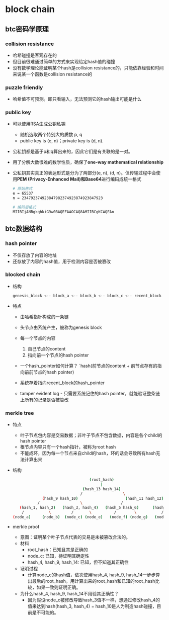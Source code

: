# block chain

## btc密码学原理

### collision resistance

* 哈希碰撞是客观存在的
* 但目前很难通过简单的方式来实现给定hash值的碰撞
* 没有数学理论能证明某个hash是collision resistance的，只能依靠经验和时间来说某一个函数是collision resistance的

### puzzle friendly

* 哈希值不可预测。即只看输入，无法预测它的hash输出可能是什么

### public key

* 可以使用RSA生成公钥私钥

  * 随机选取两个特别大的质数 p, q
  * public key is (e, n)；private key is (d, n).

* 公私钥都是基于p和q算出来的，因此它们是有关联的是一对。

* 用了分解大数很难的数学性质，确保了**one-way mathematical relationship**

* 公私钥其实真正的表达形式是分为了两部分(e, n), (d, n)。但传输过程中会使用**PEM (Privacy-Enhanced Mail)**和**Base64**进行编码成统一格式

  ```bash
  # 原始格式
  e = 65537
  n = 234792374923847982374923874923847923
  
  # 编码后格式
  MIIBIjANBgkqhkiG9w0BAQEFAAOCAQ8AMIIBCgKCAQEAn
  ```

## btc数据结构

### hash pointer

* 不仅存放了内容的地址
* 还存放了内容的hash值，用于检测内容是否被篡改

### blocked chain

* 结构

  ```bash
  genesis_block <-- block_a <-- block_b <-- block_c <-- recent_block
  ```

* 特点

  * 由哈希指针构成的一条链

  * 头节点由系统产生，被称为genesis block
  * 每一个节点的内容
    1. 自己节点的content
    2. 指向前一个节点的hash pointer
  * 一个hash_pointer如何计算？ `hash(前节点的content + 前节点存有的指向前前节点的hash pointer)
  * 系统存着指向recent_block的hash_pointer
  * tamper evident log - 只需要系统记住的hash pointer，就能验证整条链上所有的记录是否被篡改

### merkle tree

* 特点

  * 叶子节点包内容是交易数据；非叶子节点不包含数据，内容是各个child的hash pointer
  * 根节点内容只有一个hash指针，被称为root hash
  * 不能成环，因为每一个节点来自child的hash，环的话会导致所有hash无法计算出来

* 结构

  ```bash
                                    (root_hash)
                                         |
                                 (hash_13 hash_14)
                                /                  \
               (hash_9 hash_10)                     (hash_11 hash_12)
             /                  \                 /                   \
     (hash_1, hash_2)   (hash_3, hash_4)   (hash_5 hash_6)      (hash_7 hash_8)
      /           \         /       \          /        \           /       \
  (node_a)     (node_b)  (node_c) (node_e)   (node_f) (node_g)   (node_h) (node_i)
  ```

* merkle proof

  * 意图：证明某个叶子节点代表的交易是未被篡改合法的。
  * 材料
    * root_hash：已知且其是正确的
    * node_c: 已知，待证明其确定性
    * hash_4, hash_9, hash_14: 已知，但不知道其正确性
  * 证明过程
    * 计算node_c的hash值，依次使用hash_4, hash_9, hash_14一步步算出最后的root_hash。用计算出来的root_hash和已知的root_hash比较，如果一致则证明正确。
  * 为什么hash_4, hash_9, hash_14不用验其正确性？
    * 因为假设node_c被修改导致hash_3值不一样，想通过修改hash_4的值来达到hash(hash_3, hash_4) = hash_10是人为制造hash碰撞，目前是不可能的。